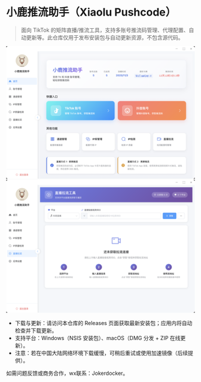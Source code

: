 # 小鹿推流助手（Xiaolu Pushcode）

> 面向 TikTok 的矩阵直播/推流工具，支持多账号推流码管理、代理配置、自动更新等。此仓库仅用于发布安装包与自动更新资源，不包含源代码。

![应用首页](./Snipaste_2025-10-21_12-25-21.png)
![直播拉流](./Snipaste_2025-10-21_12-27-00.png)

- 下载与更新：请访问本仓库的 Releases 页面获取最新安装包；应用内将自动检查并下载更新。
- 支持平台：Windows（NSIS 安装包）、macOS（DMG 分发 + ZIP 在线更新）。
- 注意：若在中国大陆网络环境下载缓慢，可稍后重试或使用加速镜像（后续提供）。

如需问题反馈或商务合作，wx联系：Jokerdocker。

